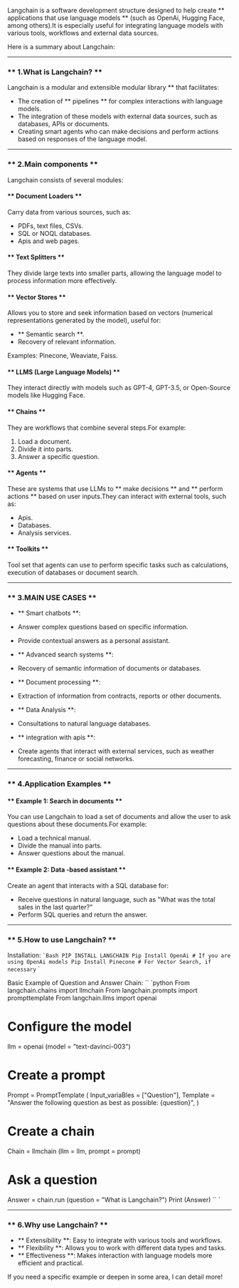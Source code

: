 Langchain is a software development structure designed to help create ** applications that use language models ** (such as OpenAi, Hugging Face, among others).It is especially useful for integrating language models with various tools, workflows and external data sources.

Here is a summary about Langchain:

---

### ** 1.What is Langchain? **
Langchain is a modular and extensible modular library ** that facilitates:
- The creation of ** pipelines ** for complex interactions with language models.
- The integration of these models with external data sources, such as databases, APIs or documents.
- Creating smart agents who can make decisions and perform actions based on responses of the language model.

---

### ** 2.Main components **
Langchain consists of several modules:

#### ** Document Loaders **
Carry data from various sources, such as:
- PDFs, text files, CSVs.
- SQL or NOQL databases.
- Apis and web pages.

#### ** Text Splitters **
They divide large texts into smaller parts, allowing the language model to process information more effectively.

#### ** Vector Stores **
Allows you to store and seek information based on vectors (numerical representations generated by the model), useful for:
- ** Semantic search **.
- Recovery of relevant information.

Examples: Pinecone, Weaviate, Faiss.

#### ** LLMS (Large Language Models) **
They interact directly with models such as GPT-4, GPT-3.5, or Open-Source models like Hugging Face.

#### ** Chains **
They are workflows that combine several steps.For example:
1. Load a document.
2. Divide it into parts.
3. Answer a specific question.

#### ** Agents **
These are systems that use LLMs to ** make decisions ** and ** perform actions ** based on user inputs.They can interact with external tools, such as:
- Apis.
- Databases.
- Analysis services.

#### ** Toolkits **
Tool set that agents can use to perform specific tasks such as calculations, execution of databases or document search.

---

### ** 3.MAIN USE CASES **
- ** Smart chatbots **:
- Answer complex questions based on specific information.
- Provide contextual answers as a personal assistant.

- ** Advanced search systems **:
- Recovery of semantic information of documents or databases.

- ** Document processing **:
- Extraction of information from contracts, reports or other documents.

- ** Data Analysis **:
- Consultations to natural language databases.

- ** integration with apis **:
- Create agents that interact with external services, such as weather forecasting, finance or social networks.

---

### ** 4.Application Examples **
#### ** Example 1: Search in documents **
You can use Langchain to load a set of documents and allow the user to ask questions about these documents.For example:
- Load a technical manual.
- Divide the manual into parts.
- Answer questions about the manual.

#### ** Example 2: Data -based assistant **
Create an agent that interacts with a SQL database for:
- Receive questions in natural language, such as "What was the total sales in the last quarter?"
- Perform SQL queries and return the answer.

---

### ** 5.How to use Langchain? **
Installation:
`` `Bash
PIP INSTALL LANGCHAIN
Pip Install OpenAi # If you are using OpenAi models
Pip Install Pinecone # For Vector Search, if necessary
`` `

Basic Example of Question and Answer Chain:
`` `python
From langchain.chains import llmchain
From langchain.prompts import prompttemplate
From langchain.llms import openai

# Configure the model
llm = openai (model = "text-davinci-003")

# Create a prompt
Prompt = PromptTemplate (
Input_variaBles = ["Question"],
Template = "Answer the following question as best as possible: {question}",
)

# Create a chain
Chain = llmchain (llm = llm, prompt = prompt)

# Ask a question
Answer = chain.run (question = "What is Langchain?")
Print (Answer)
`` `

---

### ** 6.Why use Langchain? **
- ** Extensibility **: Easy to integrate with various tools and workflows.
- ** Flexibility **: Allows you to work with different data types and tasks.
- ** Effectiveness **: Makes interaction with language models more efficient and practical.

If you need a specific example or deepen in some area, I can detail more!
